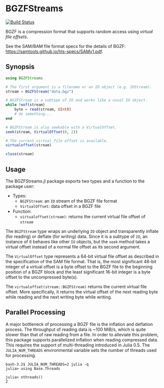 # BGZFStreams

[![Build Status](https://travis-ci.org/bicycle1885/BGZFStreams.jl.svg?branch=master)](https://travis-ci.org/bicycle1885/BGZFStreams.jl)

BGZF is a compression format that supports random access using *virtual file offsets*.

See the SAM/BAM file format specs for the details of BGZF: <https://samtools.github.io/hts-specs/SAMv1.pdf>.


## Synopsis

```julia
using BGZFStreams

# The first argument is a filename or an IO object (e.g. IOStream).
stream = BGZFStream("data.bgz")

# BGZFStream is a subtype of IO and works like a usual IO object.
while !eof(stream)
    byte = read(stream, UInt8)
    # do something...
end

# BGZFStream is also seekable with a VirtualOffset.
seek(stream, VirtualOffset(0, 2))

# The current virtual file offset is available.
virtualoffset(stream)

close(stream)
```


## Usage

The BGZFStreams.jl package exports two types and a function to the package user:

* Types:
    * `BGZFStream`: an `IO` stream of the BGZF file format
    * `VirtualOffset`: data offset in a BGZF file
* Function:
    * `virtualoffset(stream)`: returns the current virtual file offset of `stream`

The `BGZFStream` type wraps an underlying `IO` object and transparently inflate
(for reading) or deflate (for writing) data. Since it is a subtype of `IO`, an
instance of it behaves like other `IO` objects, but the `seek` method takes a
virtual offset instead of a normal file offset as its second argument.

The `VirtualOffset` type represents a 64-bit virtual file offset as described in
the specification of the SAM file format. That is, the most significant 48-bit
integer of a virtual offset is a byte offset to the BGZF file to the beginning
position of a BGZF block and the least significant 16-bit integer is a byte
offset to the uncompressed byte(s).

The `virtualoffset(stream::BGZFStream)` returns the current virtual file offset.
More specifically, it returns the virtual offset of the next reading byte while
reading and the next writing byte while writing.


## Parallel Processing

A major bottleneck of processing a BGZF file is the inflation and deflation
process. The throughput of reading data is ~100 MiB/s, which is quite slower
than that of raw reading from a file. In order to alleviate this problem, this
package supports parallelized inflation when reading compressed data. This
requires the support of multi-threading introduced in Julia 0.5. The
`JULIA_NUM_THREADS` environmental variable sets the number of threads used for
processing.

    bash-3.2$ JULIA_NUM_THREADS=2 julia -q
    julia> using Base.Threads

    julia> nthreads()
    2
